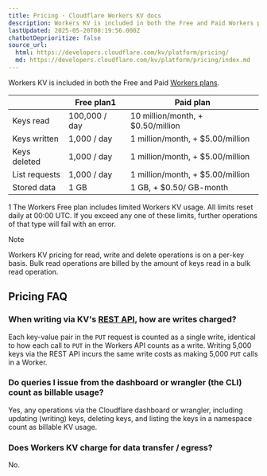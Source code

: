 ```yaml
---
title: Pricing · Cloudflare Workers KV docs
description: Workers KV is included in both the Free and Paid Workers plans.
lastUpdated: 2025-05-20T08:19:56.000Z
chatbotDeprioritize: false
source_url:
  html: https://developers.cloudflare.com/kv/platform/pricing/
  md: https://developers.cloudflare.com/kv/platform/pricing/index.md
---
```


Workers KV is included in both the Free and Paid [Workers plans](https://developers.cloudflare.com/workers/platform/pricing/).

| | Free plan1 | Paid plan |
| - | - | - |
| Keys read | 100,000 / day | 10 million/month, + $0.50/million |
| Keys written | 1,000 / day | 1 million/month, + $5.00/million |
| Keys deleted | 1,000 / day | 1 million/month, + $5.00/million |
| List requests | 1,000 / day | 1 million/month, + $5.00/million |
| Stored data | 1 GB | 1 GB, + $0.50/ GB-month |

1 The Workers Free plan includes limited Workers KV usage. All limits reset daily at 00:00 UTC. If you exceed any one of these limits, further operations of that type will fail with an error.

Note

Workers KV pricing for read, write and delete operations is on a per-key basis. Bulk read operations are billed by the amount of keys read in a bulk read operation.

## Pricing FAQ

### When writing via KV's [REST API](https://developers.cloudflare.com/api/resources/kv/subresources/namespaces/subresources/keys/methods/bulk_update/), how are writes charged?

Each key-value pair in the `PUT` request is counted as a single write, identical to how each call to `PUT` in the Workers API counts as a write. Writing 5,000 keys via the REST API incurs the same write costs as making 5,000 `PUT` calls in a Worker.

### Do queries I issue from the dashboard or wrangler (the CLI) count as billable usage?

Yes, any operations via the Cloudflare dashboard or wrangler, including updating (writing) keys, deleting keys, and listing the keys in a namespace count as billable KV usage.

### Does Workers KV charge for data transfer / egress?

No.

